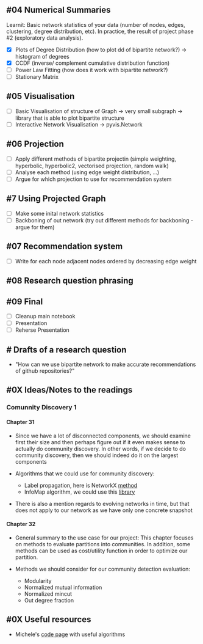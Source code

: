 ## #04 Numerical Summaries

Learnit: Basic network statistics of your data (number of nodes, edges, clustering, degree distribution, etc). In practice, the result of project phase #2 (exploratory data analysis).

- [x] Plots of Degree Distribution (how to plot dd of bipartite network?) -> histogram of degrees
- [x] CCDF (inverse/ complement cumulative distribution function)
- [ ] Power Law Fitting (how does it work with bipartite network?)
- [ ] Stationary Matrix

## #05 Visualisation

- [ ] Basic Visualisation of structure of Graph -> very small subgraph -> library that is able to plot bipartite structure
- [ ] Interactive Network Visualisation -> pyvis.Network

## #06 Projection

- [ ] Apply different methods of bipartite projectin (simple weighting, hyperbolic, hyperbolic2, vectorised projection, random walk)
- [ ] Analyse each method (using edge weight distribution, ...)
- [ ] Argue for which projection to use for recommendation system

## #7 Using Projected Graph

- [ ] Make some inital network statistics
- [ ] Backboning of out network (try out different methods for backboning - argue for them)

## #07 Recommendation system

- [ ] Write for each node adjacent nodes ordered by decreasing edge weight

## #08 Research question phrasing

## #09 Final

- [ ] Cleanup main notebook
- [ ] Presentation
- [ ] Reherse Presentation

## # Drafts of a research question

- "How can we use bipartite network to make accurate recommendations of github repositories?"

## #0X Ideas/Notes to the readings

### Comunnity Discovery 1

#### Chapter 31

- Since we have a lot of disconnected components, we should examine first their size and then perhaps figure out if it even makes sense to actually do community discovery. In other words, if we decide to do community discovery, then we should indeed do it on the largest components

- Algorithms that we could use for community discovery:

  - Label propagation, here is NetworkX [method](https://networkx.org/documentation/stable/reference/algorithms/generated/networkx.algorithms.community.label_propagation.label_propagation_communities.html#networkx.algorithms.community.label_propagation.label_propagation_communities)
  - InfoMap algorithm, we could use this [library](https://mapequation.github.io/infomap/index.html)

- There is also a mention regards to evolving networks in time, but that does not apply to our network as we have only one concrete snapshot

#### Chapter 32

- General summary to the use case for our project: This chapter focuses on methods to evaluate partitions into communities. In addition, some methods can be used as cost/utility function in order to optimize our partition.

- Methods we should consider for our community detection evaluation:
  - Modularity
  - Normalized mutual information
  - Normalized mincut
  - Out degree fraction

## #0X Useful resources

- Michele's [code page](https://www.michelecoscia.com/?page_id=25) with useful algorithms
